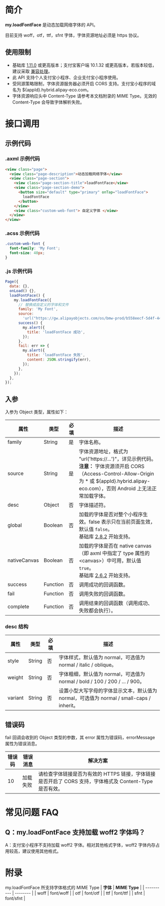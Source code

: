 # 简介

**my.loadFontFace** 是动态加载网络字体的 API。

目前支持 woff，otf，ttf，sfnt 字体，字体资源地址必须是 https 协议。

## 使用限制

- 基础库 [1.11.0](https://opendocs.alipay.com/mini/framework/lib) 或更高版本；支付宝客户端 10.1.32 或更高版本，若版本较低，建议采取 [兼容处理](https://opendocs.alipay.com/mini/framework/compatibility)。
- 此 API 支持个人支付宝小程序、企业支付宝小程序使用。
- 受同源策略限制，字体资源服务器必须开启 CORS 支持。支付宝小程序的域名为 ${appId}.hybrid.alipay-eco.com。
- 字体资源响应头中 Content-Type 请参考本文档附录的 MIME Type。无效的 Content-Type 会导致字体解析失败。

# 接口调用

## 示例代码

### .axml 示例代码

```html
<view class="page">
  <view class="page-description">动态加载网络字体</view>
  <view class="page-section">
    <view class="page-section-title">loadFontFace</view>
    <view class="page-section-demo">
      <button size="default" type="primary" onTap="loadFontFace">
        loadFontFace
      </button>
    </view>
    <view class="custom-web-font"> 自定义字体 </view>
  </view>
</view>
```

### .acss 示例代码

```css
.custom-web-font {
  font-family: 'My Font';
  font-size: 40px;
}
```

### .js 示例代码

```javascript
Page({
  data: {},
  onLoad() {},
  loadFontFace() {
    my.loadFontFace({
      // 替换成自定义的字体和文件
      family: 'My Font',
      source:
        'url("https://gw.alipayobjects.com/os/bmw-prod/b558eecf-5d4f-4481-9e61-ad6fd241857a.ttf")',
      success() {
        my.alert({
          title: 'loadFontFace 成功',
        });
      },
      fail: err => {
        my.alert({
          title: 'loadFontFace 失败',
          content: JSON.stringify(err),
        });
      },
    });
  },
});
```

## 入参

入参为 Object 类型，属性如下：

| **属性** | **类型** | **必填** | **描述** |
| --- | --- | --- | --- |
| family | String | 是 | 字体名称。 |
| source | String | 是 | 字体资源地址，格式为 "url('https://...')"，详见示例代码。<br/>**注意：** 字体资源须开启 CORS（Access-Control-Allow-Origin 为 * 或 ${appId}.hybrid.alipay-eco.com），否则 Android 上无法正常加载字体。 |
| desc | Object | 否 | 字体描述符。 |
| global | Boolean | 否 | 加载的字体是否对整个小程序生效。false 表示只在当前页面生效，默认值 `false`。<br>基础库 [2.8.2](https://opendocs.alipay.com/mini/framework/lib-upgrade-v2) 开始支持。 |
| nativeCanvas | Boolean | 否 | 加载的字体是否在 native canvas （即 axml 中指定了 type 属性的 \<canvas\>）中可用，默认值 `true`。<br>基础库 [2.6.2](https://opendocs.alipay.com/mini/framework/lib-upgrade-v2) 开始支持。 |
| success | Function | 否 | 调用成功的回调函数。 |
| fail | Function | 否 | 调用失败的回调函数。 |
| complete | Function | 否 | 调用结束的回调函数（调用成功、失败都会执行）。 |

### desc 结构

| **属性** | **类型** | **必填** | **描述** |
| --- | --- | --- | --- |
| style | String | 否 | 字体样式，默认值为 normal，可选值为 normal / italic / oblique。 |
| weight | String | 否 | 字体粗细，默认值为 normal，可选值为 normal / bold / 100 / 200 / ... / 900。 |
| variant | String | 否 | 设置小型大写字母的字体显示文本，默认值为 normal，可选值为 normal / small-caps / inherit。 |

## 错误码

fail 回调会收到的 Object 类型的参数，其 error 属性为错误码，errorMessage 属性为错误消息。

| **错误码** | **错误消息** | **解决方案**                          |
| ---------- | -------- | ------------------------------------- |
| 10         | 加载失败 | 请检查字体链接是否为有效的 HTTPS 链接，字体链接是否开启了 CORS 支持，字体格式及 Content-Type 是否有效。 |

# 常见问题 FAQ

## Q：my.loadFontFace 支持加载 woff2 字体吗？
A：支付宝小程序不支持加载 woff2 字体。相对其他格式字体，woff2 字体内存占用较高，建议使用其他格式。

# 附录
my.loadFontFace 所支持字体格式的 MIME Type
| **字体** | **MIME Type** |
| ---------- | -------- |
| woff         | font/woff |
| otf         | font/otf |
| ttf         | font/ttf |
| sfnt         | font/sfnt |
